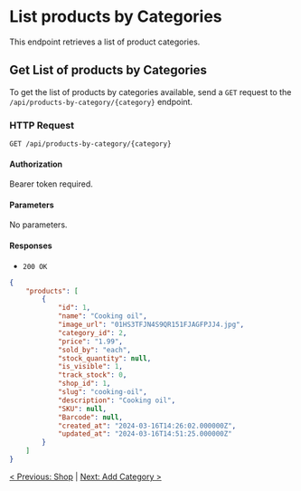 # List products by Categories

This endpoint retrieves a list of product categories.

## Get List of products by Categories

To get the list of products by categories available, send a `GET` request to the `/api/products-by-category/{category}` endpoint.

### HTTP Request

`GET /api/products-by-category/{category}`

#### Authorization

Bearer token required.

#### Parameters

No parameters.

#### Responses

- `200 OK`

```json
{
    "products": [
        {
            "id": 1,
            "name": "Cooking oil",
            "image_url": "01HS3TFJN4S9QR151FJAGFPJJ4.jpg",
            "category_id": 2,
            "price": "1.99",
            "sold_by": "each",
            "stock_quantity": null,
            "is_visible": 1,
            "track_stock": 0,
            "shop_id": 1,
            "slug": "cooking-oil",
            "description": "Cooking oil",
            "SKU": null,
            "Barcode": null,
            "created_at": "2024-03-16T14:26:02.000000Z",
            "updated_at": "2024-03-16T14:51:25.000000Z"
        }
    ]
}
```

[< Previous: Shop](/shop.md) | [Next: Add Category >](/category-management/add-category.md)